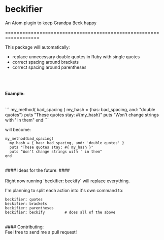 # beckifier

An Atom plugin to keep Grandpa Beck happy  

==================================================================

This package will automatically:
- replace unnecessary double quotes in Ruby with single quotes
- correct spacing around brackets
- correct spacing around parentheses
<br>
<br>

#### Example:
<br>
```
my_method( bad_spacing  )
  my_hash = {has: bad_spacing, and: "double quotes"}
  puts "These quotes stay: #{my_hash}"
  puts "Won't change strings with ' in them"
end
```

will become:

```
my_method(bad_spacing)
  my_hash = { has: bad_spacing, and: 'double quotes' }
  puts "These quotes stay: #{ my_hash }"
  puts "Won't change strings with ' in them"
end
```
<br>
#### Ideas for the future: ####  
<br>
<br>
Right now running `beckifier: beckify` will replace everything.

I'm planning to split each action into it's own command to:
```
beckifier: quotes
beckifier: brackets
beckifier: parentheses
beckifier: beckify         # does all of the above
```
<br>
#### Contributing:
<br>
Feel free to send me a pull request!
